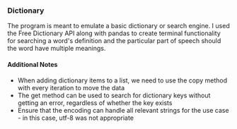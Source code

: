 ### Dictionary

The program is meant to emulate a basic dictionary or search engine. I used the Free Dictionary API along with pandas to create terminal functionality for searching a word's definition and the particular part of speech should the word have multiple meanings.

#### Additional Notes

- When adding dictionary items to a list, we need to use the copy method with every iteration to move the data
- The get method can be used to search for dictionary keys without getting an error, regardless of whether the key exists
- Ensure that the encoding can handle all relevant strings for the use case - in this case, utf-8 was not appropriate
